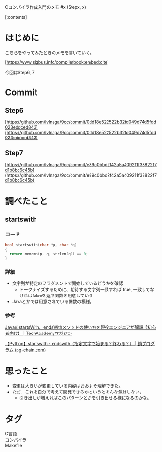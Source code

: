 Cコンパイラ作成入門のメモ #x (Stepx, x)

[:contents]

# はじめに

こちらをやってみたときのメモを書いていく。

[https://www.sigbus.info/compilerbook:embed:cite]

今回はStep6, 7

# Commit
## Step6
[https://github.com/lvlnaga/9cc/commit/0dd18e522522b32fd049d74d5fdd023eddced843](https://github.com/lvlnaga/9cc/commit/0dd18e522522b32fd049d74d5fdd023eddced843)

## Step7
[https://github.com/lvlnaga/9cc/commit/e89c0bbd2f42a5a409211f38822f7d1b8bc6c45b](https://github.com/lvlnaga/9cc/commit/e89c0bbd2f42a5a409211f38822f7d1b8bc6c45b)

# 調べたこと
## startswith
### コード
```c
bool startswith(char *p, char *q)
{
  return memcmp(p, q, strlen(q)) == 0;
}
```
### 詳細
-  文字列が特定のフラグメントで開始しているどうかを確認
    - トークナイズするために、期待する文字列一致すれば true, 一致してなければfalseを返す関数を用意している
- Javaとかでは用意されている関数の模様。

### 参考
[JavaのstartsWith、endsWithメソッドの使い方を現役エンジニアが解説【初心者向け】 | TechAcademyマガジン](https://magazine.techacademy.jp/magazine/45863)

[【Python】startswith・endswith（指定文字で始まる？終わる？） | 鎖プログラム (pg-chain.com)](https://pg-chain.com/python-startswith-endswith)



# 思ったこと
- 変更は大きいが変更している内容はおおよそ理解できた。
- ただ、これを自分で考えて開発できるかというとそんな気はしない。
  - 引き出しが増えればこのパターンとかを引き出せる様になるのかな。

# タグ
C言語  
コンパイラ  
Makefile
